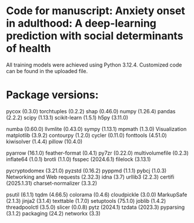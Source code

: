 # Code for manuscript: Anxiety onset in adulthood: A deep-learning prediction with social determinants of health
All training models were achieved using Python 3.12.4. Customized code can be found in the uploaded file.

# Package versions: 
pycox (0.3.0)
torchtuples (0.2.2)
shap (0.46.0)
numpy (1.26.4)
pandas (2.2.2)
scipy (1.13.1)
scikit-learn (1.5.1)
h5py (3.11.0)

numba (0.60.0)
llvmlite (0.43.0)
sympy (1.13.1)
mpmath (1.3.0)
Visualization
matplotlib (3.9.2)
contourpy (1.2.0)
cycler (0.11.0)
fonttools (4.51.0)
kiwisolver (1.4.4)
pillow (10.4.0)

pyarrow (16.1.0)
feather-format (0.4.1)
py7zr (0.22.0)
multivolumefile (0.2.3)
inflate64 (1.0.1)
brotli (1.1.0)
fsspec (2024.6.1)
filelock (3.13.1)

pycryptodomex (3.21.0)
pyzstd (0.16.2)
pyppmd (1.1.1)
pybcj (1.0.3)
Networking and Web
requests (2.32.3)
idna (3.7)
urllib3 (2.2.3)
certifi (2025.1.31)
charset-normalizer (3.3.2)

psutil (6.1.1)
tqdm (4.66.5)
colorama (0.4.6)
cloudpickle (3.0.0)
MarkupSafe (2.1.3)
jinja2 (3.1.4)
texttable (1.7.0)
setuptools (75.1.0)
joblib (1.4.2)
threadpoolctl (3.5.0)
slicer (0.0.8)
pytz (2024.1)
tzdata (2023.3)
pyparsing (3.1.2)
packaging (24.2)
networkx (3.3)

